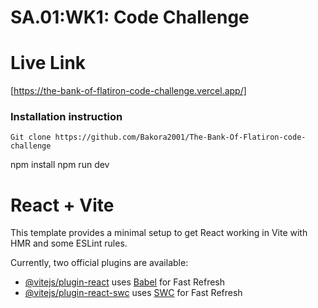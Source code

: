 # SA.01:WK1: Code Challenge

# Live Link
[https://the-bank-of-flatiron-code-challenge.vercel.app/]

### Installation instruction
```
Git clone https://github.com/Bakora2001/The-Bank-Of-Flatiron-code-challenge

```
npm install
npm run dev

# React + Vite

This template provides a minimal setup to get React working in Vite with HMR and some ESLint rules.

Currently, two official plugins are available:

- [@vitejs/plugin-react](https://github.com/vitejs/vite-plugin-react/blob/main/packages/plugin-react/README.md) uses [Babel](https://babeljs.io/) for Fast Refresh
- [@vitejs/plugin-react-swc](https://github.com/vitejs/vite-plugin-react-swc) uses [SWC](https://swc.rs/) for Fast Refresh
